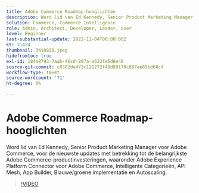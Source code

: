```yaml
---
title: Adobe Commerce Roadmap-hooglichten
description: Word lid van Ed Kennedy, Senior Product Marketing Manager voor Adobe Commerce, voor de nieuwste updates met betrekking tot de belangrijkste Adobe Commerce-productinvesteringen
solution: Commerce, Commerce Intelligence
role: Admin, Architect, Developer, Leader, User
level: Beginner
last-substantial-update: 2022-11-04T00:00:00Z
kt: 11424
thumbnail: 3410838.jpeg
hidefromtoc: true
exl-id: 184a8793-7aab-46cd-807a-a633fe5d8e40
source-git-commit: c0382de473c121272f48d89170c887ae65bd60cf
workflow-type: tm+mt
source-wordcount: '71'
ht-degree: 0%

---
```


# Adobe Commerce Roadmap-hooglichten

Word lid van Ed Kennedy, Senior Product Marketing Manager voor Adobe Commerce, voor de nieuwste updates met betrekking tot de belangrijkste Adobe Commerce-productinvesteringen, waaronder Adobe Experience Platform Connector voor Adobe Commerce, Intelligente Categorieën, API Mesh, App Builder, Blauwe/groene implementatie en Autoscaling.

>[!VIDEO](https://video.tv.adobe.com/v/3410838/?quality=12&learn=on)
